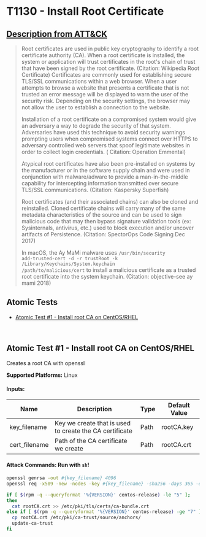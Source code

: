 # T1130 - Install Root Certificate

## [Description from ATT&CK](https://attack.mitre.org/wiki/Technique/T1130)

<blockquote>Root certificates are used in public key cryptography to identify a root certificate authority (CA). When a root certificate is installed, the system or application will trust certificates in the root's chain of trust that have been signed by the root certificate. (Citation: Wikipedia Root Certificate) Certificates are commonly used for establishing secure TLS/SSL communications within a web browser. When a user attempts to browse a website that presents a certificate that is not trusted an error message will be displayed to warn the user of the security risk. Depending on the security settings, the browser may not allow the user to establish a connection to the website.

Installation of a root certificate on a compromised system would give an adversary a way to degrade the security of that
system. Adversaries have used this technique to avoid security warnings prompting users when compromised systems connect
over HTTPS to adversary controlled web servers that spoof legitimate websites in order to collect login credentials. (
Citation: Operation Emmental)

Atypical root certificates have also been pre-installed on systems by the manufacturer or in the software supply chain
and were used in conjunction with malware/adware to provide a man-in-the-middle capability for intercepting information
transmitted over secure TLS/SSL communications. (Citation: Kaspersky Superfish)

Root certificates (and their associated chains) can also be cloned and reinstalled. Cloned certificate chains will carry
many of the same metadata characteristics of the source and can be used to sign malicious code that may then bypass
signature validation tools (ex: Sysinternals, antivirus, etc.) used to block execution and/or uncover artifacts of
Persistence. (Citation: SpectorOps Code Signing Dec 2017)

In macOS, the Ay MaMi malware uses <code>/usr/bin/security add-trusted-cert -d -r trustRoot -k
/Library/Keychains/System.keychain /path/to/malicious/cert</code> to install a malicious certificate as a trusted root
certificate into the system keychain. (Citation: objective-see ay mami 2018)</blockquote>

## Atomic Tests

- [Atomic Test #1 - Install root CA on CentOS/RHEL](#atomic-test-1---install-root-ca-on-centosrhel)

<br/>

## Atomic Test #1 - Install root CA on CentOS/RHEL

Creates a root CA with openssl

**Supported Platforms:** Linux

#### Inputs:

| Name | Description | Type | Default Value | 
|------|-------------|------|---------------|
| key_filename | Key we create that is used to create the CA certificate | Path | rootCA.key|
| cert_filename | Path of the CA certificate we create | Path | rootCA.crt|

#### Attack Commands: Run with `sh`!

```sh
openssl genrsa -out #{key_filename} 4096
openssl req -x509 -new -nodes -key #{key_filename} -sha256 -days 365 -out #{cert_filename}

if [ $(rpm -q --queryformat '%{VERSION}' centos-release) -le "5" ];
then
  cat rootCA.crt >> /etc/pki/tls/certs/ca-bundle.crt
else if [ $(rpm -q --queryformat '%{VERSION}' centos-release) -ge "7" ];
  cp rootCA.crt /etc/pki/ca-trust/source/anchors/
  update-ca-trust
fi
```

<br/>
